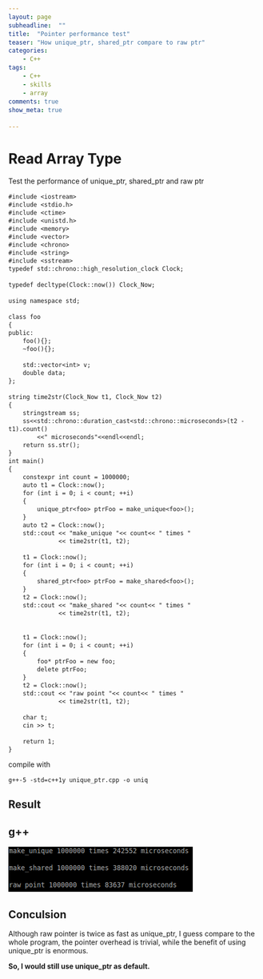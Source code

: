 ```yaml
---
layout: page
subheadline:  ""
title:  "Pointer performance test"
teaser: "How unique_ptr, shared_ptr compare to raw ptr"
categories:
    - C++
tags:
    - C++
    - skills
    - array
comments: true
show_meta: true

---
```



# Read Array Type

Test the performance of unique_ptr, shared_ptr and raw ptr

	#include <iostream>
	#include <stdio.h>
	#include <ctime>
	#include <unistd.h>
	#include <memory>
	#include <vector>
	#include <chrono>
	#include <string>
	#include <sstream>
	typedef std::chrono::high_resolution_clock Clock;

	typedef decltype(Clock::now()) Clock_Now;

	using namespace std;

	class foo
	{
	public:
		foo(){};
		~foo(){};
		
		std::vector<int> v;
		double data;
	};

	string time2str(Clock_Now t1, Clock_Now t2)
	{
		stringstream ss;
		ss<<std::chrono::duration_cast<std::chrono::microseconds>(t2 - t1).count()
			<<" microseconds"<<endl<<endl;
		return ss.str();
	}
	int main()
	{
		constexpr int count = 1000000; 
		auto t1 = Clock::now();
		for (int i = 0; i < count; ++i)
		{
			unique_ptr<foo> ptrFoo = make_unique<foo>();
		}
	    auto t2 = Clock::now();
	    std::cout << "make_unique "<< count<< " times "
	              << time2str(t1, t2);

		t1 = Clock::now();
		for (int i = 0; i < count; ++i)
		{
			shared_ptr<foo> ptrFoo = make_shared<foo>();
		}
	    t2 = Clock::now();
	    std::cout << "make_shared "<< count<< " times "
	              << time2str(t1, t2);


		t1 = Clock::now();
		for (int i = 0; i < count; ++i)
		{
			foo* ptrFoo = new foo;
			delete ptrFoo;
		}
	    t2 = Clock::now();
	    std::cout << "raw point "<< count<< " times "
	              << time2str(t1, t2);

		char t;
		cin >> t;

		return 1;
	}
compile with

	g++-5 -std=c++1y unique_ptr.cpp -o uniq

Result
---

## g++

![alt text][unique_ptr]

[unique_ptr]: https://raw.githubusercontent.com/cuixiongyi/cuixiongyi.github.io/master/images/unique_ptr.png "unique_ptr"

Conculsion
---

Although raw pointer is twice as fast as unique_ptr, I guess compare to the whole program, the pointer overhead is trivial, while the benefit of using unique_ptr is enormous. 

**So, I would still use unique_ptr as default.**
